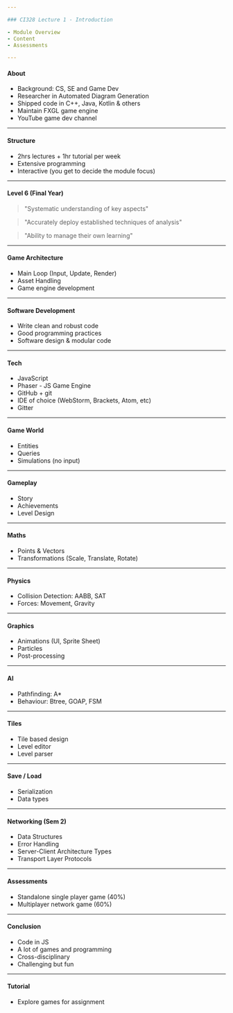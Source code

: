 ```yaml
---

### CI328 Lecture 1 - Introduction

- Module Overview
- Content
- Assessments

---
```


#### About

- Background: CS, SE and Game Dev
- Researcher in Automated Diagram Generation
- Shipped code in C++, Java, Kotlin & others
- Maintain FXGL game engine
- YouTube game dev channel

---

#### Structure

- 2hrs lectures + 1hr tutorial per week
- Extensive programming
- Interactive (you get to decide the module focus)

---

#### Level 6 (Final Year)

> "Systematic understanding of key aspects"

> "Accurately deploy established techniques of analysis"

> "Ability to manage their own learning"

---

#### Game Architecture

- Main Loop (Input, Update, Render)
- Asset Handling
- Game engine development

---

#### Software Development

- Write clean and robust code
- Good programming practices
- Software design & modular code

---

#### Tech

- JavaScript
- Phaser - JS Game Engine
- GitHub + git
- IDE of choice (WebStorm, Brackets, Atom, etc)
- Gitter

---

#### Game World

- Entities
- Queries
- Simulations (no input)

---

#### Gameplay

- Story
- Achievements
- Level Design

---

#### Maths

- Points & Vectors
- Transformations (Scale, Translate, Rotate)

---

#### Physics

- Collision Detection: AABB, SAT
- Forces: Movement, Gravity

---

#### Graphics

- Animations (UI, Sprite Sheet)
- Particles
- Post-processing

---

#### AI

- Pathfinding: A*
- Behaviour: Btree, GOAP, FSM

---

#### Tiles

- Tile based design
- Level editor
- Level parser

---

#### Save / Load

- Serialization
- Data types

---

#### Networking (Sem 2)

- Data Structures
- Error Handling
- Server-Client Architecture Types
- Transport Layer Protocols

---

#### Assessments

- Standalone single player game (40%)
- Multiplayer network game (60%)

---

#### Conclusion

- Code in JS
- A lot of games and programming
- Cross-disciplinary
- Challenging but fun

---

#### Tutorial

- Explore games for assignment
